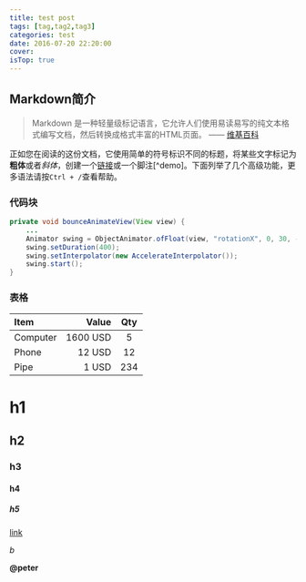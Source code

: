 ```yaml
---
title: test post
tags: [tag,tag2,tag3]
categories: test
date: 2016-07-20 22:20:00
cover: 
isTop: true
---
```


## Markdown简介

> Markdown 是一种轻量级标记语言，它允许人们使用易读易写的纯文本格式编写文档，然后转换成格式丰富的HTML页面。    —— [维基百科](https://zh.wikipedia.org/wiki/Markdown)

正如您在阅读的这份文档，它使用简单的符号标识不同的标题，将某些文字标记为**粗体**或者*斜体*，创建一个[链接](http://www.example.com)或一个脚注[^demo]。下面列举了几个高级功能，更多语法请按`Ctrl + /`查看帮助。 

<!-- more -->

### 代码块

```java
private void bounceAnimateView(View view) {  
    ...
    Animator swing = ObjectAnimator.ofFloat(view, "rotationX", 0, 30, -20, 0);
    swing.setDuration(400);
    swing.setInterpolator(new AccelerateInterpolator());
    swing.start();
}
```


### 表格
| Item      |    Value | Qty  |
| :-------- | --------:| :--: |
| Computer  | 1600 USD |  5   |
| Phone     |   12 USD |  12  |
| Pipe      |    1 USD | 234  |

# h1
## h2
### h3
#### h4
##### h5

[link](www.baidu.com)

*b*

**@peter**

 


